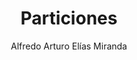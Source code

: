 ---
title: "Particiones"
year: 2018
thumbnail: "assets/img/Logo-ommgto.png"
topic: "Combinatoria"
file: "assets/pdf/Material/Particiones.pdf"
author: "Alfredo Arturo Elías Miranda"
level: "Avanzado - Muy avanzado"
alttext: "Parte y reparte."
---